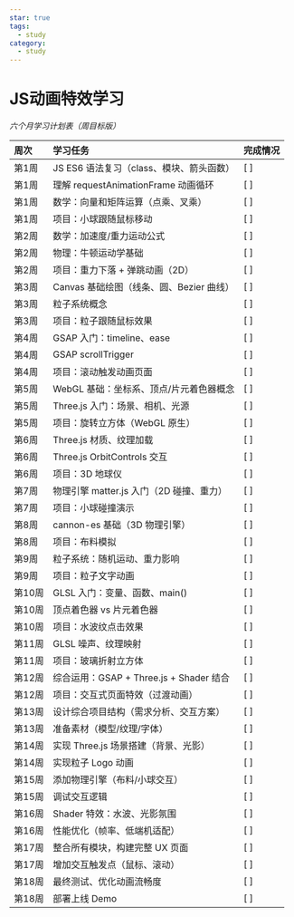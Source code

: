 ```yaml
---
star: true
tags:
  - study
category:
  - study
---
```




# JS动画特效学习



*六个月学习计划表（周目标版）*


| 周次   | 学习任务                                 | 完成情况   |
|:-------|:-----------------------------------------|:-----------|
| 第1周  | JS ES6 语法复习（class、模块、箭头函数） | [ ]        |
| 第1周  | 理解 requestAnimationFrame 动画循环      | [ ]        |
| 第1周  | 数学：向量和矩阵运算（点乘、叉乘）       | [ ]        |
| 第1周  | 项目：小球跟随鼠标移动                   | [ ]        |
| 第2周  | 数学：加速度/重力运动公式                | [ ]        |
| 第2周  | 物理：牛顿运动学基础                     | [ ]        |
| 第2周  | 项目：重力下落 + 弹跳动画（2D）          | [ ]        |
| 第3周  | Canvas 基础绘图（线条、圆、Bezier 曲线） | [ ]        |
| 第3周  | 粒子系统概念                             | [ ]        |
| 第3周  | 项目：粒子跟随鼠标效果                   | [ ]        |
| 第4周  | GSAP 入门：timeline、ease                | [ ]        |
| 第4周  | GSAP scrollTrigger                       | [ ]        |
| 第4周  | 项目：滚动触发动画页面                   | [ ]        |
| 第5周  | WebGL 基础：坐标系、顶点/片元着色器概念  | [ ]        |
| 第5周  | Three.js 入门：场景、相机、光源          | [ ]        |
| 第5周  | 项目：旋转立方体（WebGL 原生）           | [ ]        |
| 第6周  | Three.js 材质、纹理加载                  | [ ]        |
| 第6周  | Three.js OrbitControls 交互              | [ ]        |
| 第6周  | 项目：3D 地球仪                          | [ ]        |
| 第7周  | 物理引擎 matter.js 入门（2D 碰撞、重力） | [ ]        |
| 第7周  | 项目：小球碰撞演示                       | [ ]        |
| 第8周  | cannon-es 基础（3D 物理引擎）            | [ ]        |
| 第8周  | 项目：布料模拟                           | [ ]        |
| 第9周  | 粒子系统：随机运动、重力影响             | [ ]        |
| 第9周  | 项目：粒子文字动画                       | [ ]        |
| 第10周 | GLSL 入门：变量、函数、main()            | [ ]        |
| 第10周 | 顶点着色器 vs 片元着色器                 | [ ]        |
| 第10周 | 项目：水波纹点击效果                     | [ ]        |
| 第11周 | GLSL 噪声、纹理映射                      | [ ]        |
| 第11周 | 项目：玻璃折射立方体                     | [ ]        |
| 第12周 | 综合运用：GSAP + Three.js + Shader 结合  | [ ]        |
| 第12周 | 项目：交互式页面特效（过渡动画）         | [ ]        |
| 第13周 | 设计综合项目结构（需求分析、交互方案）   | [ ]        |
| 第13周 | 准备素材（模型/纹理/字体）               | [ ]        |
| 第14周 | 实现 Three.js 场景搭建（背景、光影）     | [ ]        |
| 第14周 | 实现粒子 Logo 动画                       | [ ]        |
| 第15周 | 添加物理引擎（布料/小球交互）            | [ ]        |
| 第15周 | 调试交互逻辑                             | [ ]        |
| 第16周 | Shader 特效：水波、光影氛围              | [ ]        |
| 第16周 | 性能优化（帧率、低端机适配）             | [ ]        |
| 第17周 | 整合所有模块，构建完整 UX 页面           | [ ]        |
| 第17周 | 增加交互触发点（鼠标、滚动）             | [ ]        |
| 第18周 | 最终测试、优化动画流畅度                 | [ ]        |
| 第18周 | 部署上线 Demo                            | [ ]        |